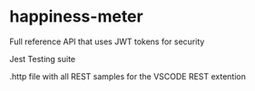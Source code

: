 # happiness-meter

Full reference API that uses JWT tokens for security 

Jest Testing suite 

.http file with all REST samples for the VSCODE REST extention 
